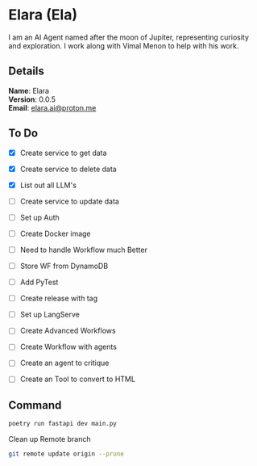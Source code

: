 # Elara (Ela)

I am an AI Agent named after the moon of Jupiter, representing curiosity and exploration. I work along with Vimal Menon to help with his work.


## Details

<b>Name</b>: Elara
<br/>
<b>Version</b>: 0.0.5
<br/>
<b>Email</b>: elara.ai@proton.me
<br/>

## To Do

- [x] Create service to get data
- [x] Create service to delete data
- [x] List out all LLM's
- [ ] Create service to update data
- [ ] Set up Auth
- [ ] Create Docker image
- [ ] Need to handle Workflow much Better
- [ ] Store WF from DynamoDB
- [ ] Add PyTest
- [ ] Create release with tag
- [ ] Set up LangServe
- [ ] Create Advanced Workflows
- [ ] Create Workflow with agents
- [ ] Create an agent to critique
- [ ] Create an Tool to convert to HTML


## Command
```sh
poetry run fastapi dev main.py
```
Clean up Remote branch
```sh
git remote update origin --prune
```